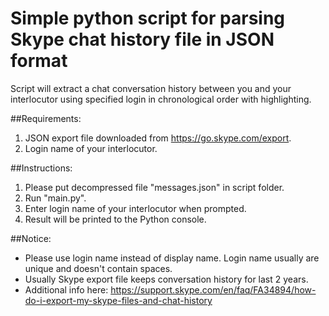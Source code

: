 # Simple python script for parsing Skype chat history file in JSON format
Script will extract a chat conversation history between you and your interlocutor using specified login in chronological order with highlighting.

##Requirements:
1. JSON export file downloaded from https://go.skype.com/export.
2. Login name of your interlocutor.

##Instructions:
1. Please put decompressed file "messages.json" in script folder.
2. Run "main.py".
3. Enter login name of your interlocutor when prompted.
4. Result will be printed to the Python console.

##Notice:
- Please use login name instead of display name. Login name usually are unique and doesn't contain spaces.
- Usually Skype export file keeps conversation history for last 2 years.
- Additional info here: https://support.skype.com/en/faq/FA34894/how-do-i-export-my-skype-files-and-chat-history